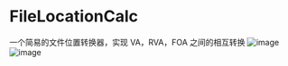 # FileLocationCalc
一个简易的文件位置转换器，实现 VA，RVA，FOA 之间的相互转换
  ![image](https://github.com/Demons-t/huan/blob/master/images/Base1.png)
  ![image](https://github.com/Demons-t/huan/blob/master/images/Base2.png)
